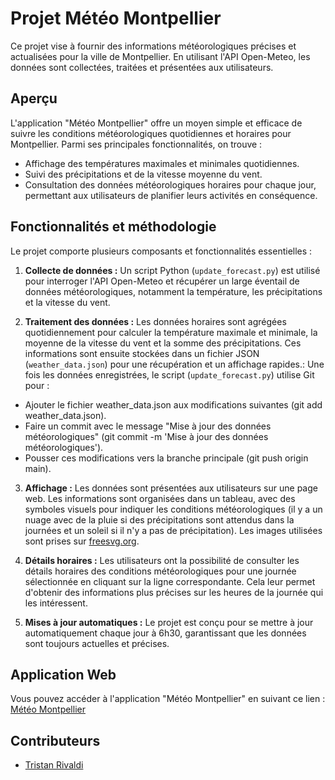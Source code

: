 # Projet Météo Montpellier

Ce projet vise à fournir des informations météorologiques précises et actualisées pour la ville de Montpellier. En utilisant l'API Open-Meteo, les données sont collectées, traitées et présentées 
aux utilisateurs.

## Aperçu

L'application "Météo Montpellier" offre un moyen simple et efficace de suivre les conditions météorologiques quotidiennes et horaires pour Montpellier. Parmi ses principales fonctionnalités, on 
trouve :

- Affichage des températures maximales et minimales quotidiennes.
- Suivi des précipitations et de la vitesse moyenne du vent.
- Consultation des données météorologiques horaires pour chaque jour, permettant aux utilisateurs de planifier leurs activités en conséquence.

## Fonctionnalités et méthodologie

Le projet comporte plusieurs composants et fonctionnalités essentielles :

1. **Collecte de données :** Un script Python (`update_forecast.py`) est utilisé pour interroger l'API Open-Meteo et récupérer un large éventail de données météorologiques, notamment la température, 
les précipitations et la vitesse du vent.

2. **Traitement des données :** Les données horaires sont agrégées quotidiennement pour calculer la température maximale et minimale, la moyenne de la vitesse du vent et la somme des précipitations. 
Ces informations sont ensuite stockées dans un fichier JSON (`weather_data.json`) pour une récupération et un affichage rapides.: Une fois les données enregistrées, le script (`update_forecast.py`) utilise Git pour :

- Ajouter le fichier weather_data.json aux modifications suivantes (git add weather_data.json).
- Faire un commit avec le message "Mise à jour des données météorologiques" (git commit -m 'Mise à jour des données météorologiques').
- Pousser ces modifications vers la branche principale (git push origin main).

3. **Affichage :** Les données sont présentées aux utilisateurs sur une page web. Les informations sont organisées dans un tableau, avec des symboles 
visuels pour indiquer les conditions météorologiques (il y a un nuage avec de la pluie si des précipitations sont attendus dans la journées et un soleil si il n'y a pas de précipitation). Les images utilisées sont prises sur [freesvg.org](https://freesvg.org).

4. **Détails horaires :** Les utilisateurs ont la possibilité de consulter les détails horaires des conditions météorologiques pour une journée sélectionnée en cliquant sur la ligne correspondante. 
Cela leur permet d'obtenir des informations plus précises sur les heures de la journée qui les intéressent.

5. **Mises à jour automatiques :** Le projet est conçu pour se mettre à jour automatiquement chaque jour à 6h30, garantissant que les données sont toujours actuelles et précises.

## Application Web

Vous pouvez accéder à l'application "Météo Montpellier" en suivant ce lien : [Météo Montpellier](https://tristanrivaldi.github.io/meteo/)

## Contributeurs

- [Tristan Rivaldi](mailto:rivaldi.tristan@orange.fr)


